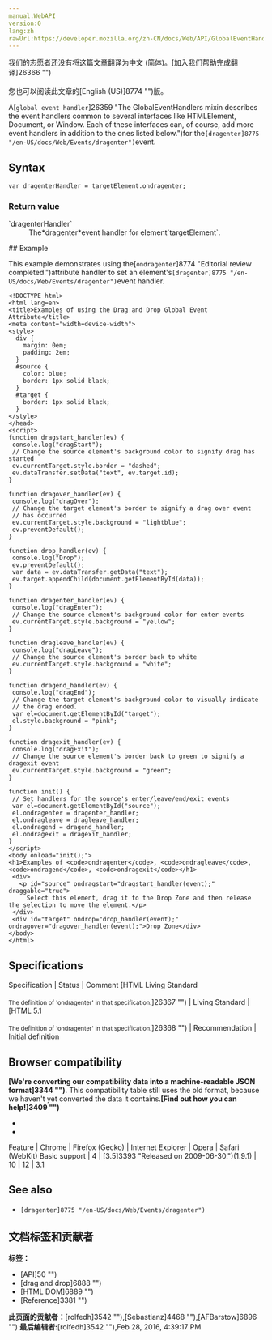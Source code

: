 ```yaml
---
manual:WebAPI
version:0
lang:zh
rawUrl:https://developer.mozilla.org/zh-CN/docs/Web/API/GlobalEventHandlers/ondragenter
---
```




<bdi>我们的志愿者还没有将这篇文章翻译为<bdi>中文 (简体)</bdi>。[加入我们帮助完成翻译]26366 "")<br></br>您也可以阅读此文章的[English (US)]8774 "")版。</bdi>






A[`global event handler`]26359 "The GlobalEventHandlers mixin describes the event handlers common to several interfaces like HTMLElement, Document, or Window. Each of these interfaces can, of course, add more event handlers in addition to the ones listed below.")for the`[dragenter]8775 "/en-US/docs/Web/Events/dragenter")`event.


## Syntax<a name="Syntax"></a>

```
var dragenterHandler = targetElement.ondragenter;

```

### Return value<a name="Return_value"></a>
<dl><dt id=''>`dragenterHandler`</dt><dd>The*dragenter*event handler for element`targetElement`.</dd></dl>
## Example<a name="Example"></a>


This example demonstrates using the[`ondragenter`]8774 "Editorial review completed.")attribute handler to set an element&#39;s`[dragenter]8775 "/en-US/docs/Web/Events/dragenter")`event handler.


```
<!DOCTYPE html>
<html lang=en>
<title>Examples of using the Drag and Drop Global Event Attribute</title>
<meta content="width=device-width">
<style>
  div {
    margin: 0em;
    padding: 2em;
  }
  #source {
    color: blue;
    border: 1px solid black;
  }
  #target {
    border: 1px solid black;
  }
</style>
</head>
<script>
function dragstart_handler(ev) {
 console.log("dragStart");
 // Change the source element's background color to signify drag has started
 ev.currentTarget.style.border = "dashed";
 ev.dataTransfer.setData("text", ev.target.id);
}

function dragover_handler(ev) {
 console.log("dragOver");
 // Change the target element's border to signify a drag over event
 // has occurred
 ev.currentTarget.style.background = "lightblue";
 ev.preventDefault();
}

function drop_handler(ev) {
 console.log("Drop");
 ev.preventDefault();
 var data = ev.dataTransfer.getData("text");
 ev.target.appendChild(document.getElementById(data));
}

function dragenter_handler(ev) {
 console.log("dragEnter");
 // Change the source element's background color for enter events 
 ev.currentTarget.style.background = "yellow";
}

function dragleave_handler(ev) {
 console.log("dragLeave");
 // Change the source element's border back to white
 ev.currentTarget.style.background = "white";
}

function dragend_handler(ev) {
 console.log("dragEnd");
 // Change the target element's background color to visually indicate 
 // the drag ended.
 var el=document.getElementById("target");
 el.style.background = "pink";
}

function dragexit_handler(ev) {
 console.log("dragExit");
 // Change the source element's border back to green to signify a dragexit event
 ev.currentTarget.style.background = "green";
}

function init() {
 // Set handlers for the source's enter/leave/end/exit events
 var el=document.getElementById("source");
 el.ondragenter = dragenter_handler;
 el.ondragleave = dragleave_handler;
 el.ondragend = dragend_handler;
 el.ondragexit = dragexit_handler;
}
</script>
<body onload="init();">
<h1>Examples of <code>ondragenter</code>, <code>ondragleave</code>, <code>ondragend</code>, <code>ondragexit</code></h1>
 <div>
   <p id="source" ondragstart="dragstart_handler(event);" draggable="true">
     Select this element, drag it to the Drop Zone and then release the selection to move the element.</p>
 </div>
 <div id="target" ondrop="drop_handler(event);" ondragover="dragover_handler(event);">Drop Zone</div>
</body>
</html>
```

## Specifications<a name="Specifications"></a>

Specification | Status | Comment 
[HTML Living Standard<br></br><small>The definition of &#39;ondragenter&#39; in that specification.</small>]26367 "") | Living Standard |  
[HTML 5.1<br></br><small>The definition of &#39;ondragenter&#39; in that specification.</small>]26368 "") | Recommendation | Initial definition 


## Browser compatibility<a name="Browser_compatibility"></a>


**[We&#39;re converting our compatibility data into a machine-readable JSON format]3344 "")**. This compatibility table still uses the old format, because we haven&#39;t yet converted the data it contains.**[Find out how you can help!]3409 "")**


* 
* 

Feature | Chrome | Firefox (Gecko) | Internet Explorer | Opera | Safari (WebKit) 
Basic support | 4 | [3.5]3393 "Released on 2009-06-30.")(1.9.1) | 10 | 12 | 3.1 




## See also<a name="See_also"></a>

* `[dragenter]8775 "/en-US/docs/Web/Events/dragenter")`



## 文档标签和贡献者
**标签：**
* [API]50 "")
* [drag and drop]6888 "")
* [HTML DOM]6889 "")
* [Reference]3381 "")

**此页面的贡献者：**[rolfedh]3542 ""),[Sebastianz]4468 ""),[AFBarstow]6896 "")
**最后编辑者:**[rolfedh]3542 ""),<time>Feb 28, 2016, 4:39:17 PM</time>


